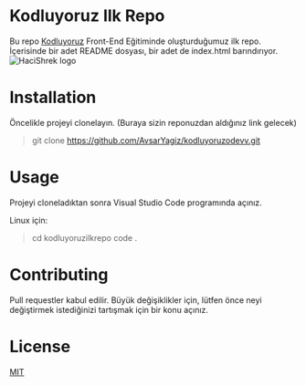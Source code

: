 # Kodluyoruz Ilk Repo
Bu repo [Kodluyoruz](https://i.im.ge/2022/07/04/uUujMC.jpg) Front-End Eğitiminde oluşturduğumuz ilk repo. İçerisinde bir adet README dosyası, bir adet de index.html barındırıyor.
![HaciShrek logo](https://i.im.ge/2022/07/04/uUujMC.jpg "HaciShrek logo")

# Installation
Öncelikle projeyi clonelayın. (Buraya sizin reponuzdan aldığınız link gelecek)
>git clone https://github.com/AvsarYagiz/kodluyoruzodevv.git

# Usage
Projeyi cloneladıktan sonra Visual Studio Code programında açınız.

Linux için:
> cd kodluyoruzilkrepo
> code .

# Contributing
Pull requestler kabul edilir. Büyük değişiklikler için, lütfen önce neyi değiştirmek istediğinizi tartışmak için bir konu açınız.

# License
[MIT](https://i.im.ge/2022/07/04/uUujMC.jpg)

